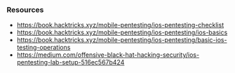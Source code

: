 ### Resources

- https://book.hacktricks.xyz/mobile-pentesting/ios-pentesting-checklist
- https://book.hacktricks.xyz/mobile-pentesting/ios-pentesting/ios-basics
- https://book.hacktricks.xyz/mobile-pentesting/ios-pentesting/basic-ios-testing-operations
- https://medium.com/offensive-black-hat-hacking-security/ios-pentesting-lab-setup-516ec567b424


